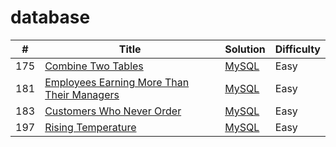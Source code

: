 database
============
| # | Title | Solution | Difficulty |
|---| ----- | -------- | ---------- |
|175|[Combine Two Tables](https://leetcode.com/problems/combine-two-tables/)|[MySQL](./combineTwoTables/combine_two_tables.sql)|Easy|
|181|[Employees Earning More Than Their Managers](https://leetcode.com/problems/employees-earning-more-than-their-managers/)|[MySQL](./employeesEarningMoreThanTheirManagers/employees_earning_more_than_their_managers.sql)|Easy|
|183|[Customers Who Never Order](https://leetcode.com/problems/customers-who-never-order/)|[MySQL](./customersWhoNeverOrder/customers_who_never_order.sql)|Easy|
|197|[Rising Temperature](https://leetcode.com/problems/rising-temperature/)|[MySQL](./risingTemperature/rising_temperature.sql)|Easy|
